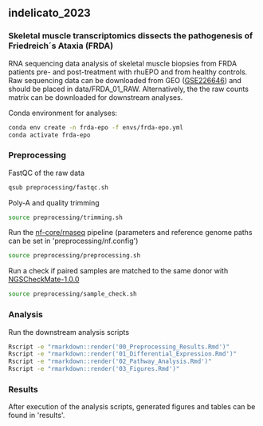 ## indelicato_2023

### Skeletal muscle transcriptomics dissects the pathogenesis of Friedreich´s Ataxia (FRDA)

RNA sequencing data analysis of skeletal muscle biopsies from FRDA patients pre- and post-treatment with rhuEPO and from healthy controls.
Raw sequencing data can be downloaded from GEO ([GSE226646](https://www.ncbi.nlm.nih.gov/geo/query/acc.cgi?acc=GSE226646)) and should be placed in data/FRDA_01_RAW.
Alternatively, the the raw counts matrix can be downloaded for downstream analyses.


Conda environment for analyses:
```bash
conda env create -n frda-epo -f envs/frda-epo.yml
conda activate frda-epo
```

### Preprocessing

FastQC of the raw data
```bash
qsub preprocessing/fastqc.sh
```

Poly-A and quality trimming
```bash
source preprocessing/trimming.sh
```

Run the [nf-core/rnaseq](https://nf-co.re/rnaseq/3.6) pipeline (parameters and reference genome paths can be set in 'preprocessing/nf.config')
```bash
source preprocessing/preprocessing.sh
```

Run a check if paired samples are matched to the same donor with [NGSCheckMate-1.0.0](https://github.com/parklab/NGSCheckMate)
```bash
source preprocessing/sample_check.sh
```

### Analysis

Run the downstream analysis scripts
```bash
Rscript -e "rmarkdown::render('00_Preprocessing_Results.Rmd')"
Rscript -e "rmarkdown::render('01_Differential_Expression.Rmd')"
Rscript -e "rmarkdown::render('02_Pathway_Analysis.Rmd')"
Rscript -e "rmarkdown::render('03_Figures.Rmd')"
```

### Results

After execution of the analysis scripts, generated figures and tables can be found in 'results'.


